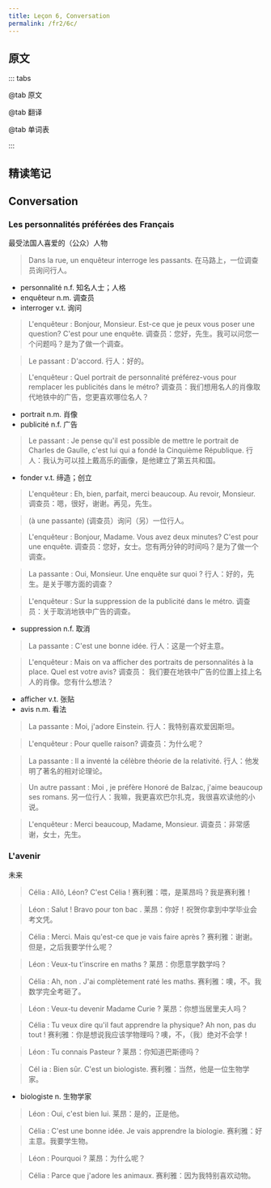 ```yaml
---
title: Leçon 6, Conversation
permalink: /fr2/6c/
---
```


## 原文

::: tabs

@tab 原文

@tab 翻译

@tab 单词表

:::

## 精读笔记

## Conversation

### Les personnalités préférées des Français

最受法国人喜爱的（公众）人物

> Dans la rue, un enquêteur interroge les passants.
> 在马路上，一位调查员询问行人。

- personnalité n.f. 知名人士；人格
- enquêteur n.m. 调查员
- interroger v.t. 询问

> L'enquêteur : Bonjour, Monsieur. Est-ce que je peux vous poser une question? C'est pour une enquête.
> 调查员：您好，先生。我可以问您一个问题吗？是为了做一个调查。

> Le passant : D'accord.
> 行人：好的。

> L'enquêteur : Quel portrait de personnalité préférez-vous pour remplacer les publicités dans le métro?
> 调查员：我们想用名人的肖像取代地铁中的广告，您更喜欢哪位名人？

- portrait n.m. 肖像
- publicité n.f. 广告

> Le passant : Je pense qu'il est possible de mettre le portrait de Charles de Gaulle, c'est lui qui a fondé la Cinquième République.
> 行人：我认为可以挂上戴高乐的画像，是他建立了第五共和国。

- fonder v.t. 缔造；创立

> L'enquêteur : Eh, bien, parfait, merci beaucoup. Au revoir, Monsieur.
> 调查员：嗯，很好，谢谢。再见，先生。

> (à une passante)
> (调查员）询问（另）一位行人。

> L'enquêteur : Bonjour, Madame. Vous avez deux minutes? C'est pour une enquête.
> 调查员：您好，女士。您有两分钟的时间吗？是为了做一个调查。

> La passante : Oui, Monsieur. Une enquête sur quoi ?
> 行人：好的，先生。是关于哪方面的调查？

> L'enquêteur : Sur la suppression de la publicité dans le métro.
> 调查员：关于取消地铁中广告的调查。

- suppression n.f. 取消

> La passante : C'est une bonne idée.
> 行人：这是一个好主意。

> L'enquêteur : Mais on va afficher des portraits de personnalités à la place. Quel est votre avis?
> 调查员： 我们要在地铁中广告的位置上挂上名人的肖像。您有什么想法？

- afficher v.t. 张贴
- avis n.m. 看法

> La passante : Moi, j'adore Einstein.
> 行人：我特别喜欢爱因斯坦。

> L'enquêteur : Pour quelle raison?
> 调查员：为什么呢？

> La passante : Il a inventé la célèbre théorie de la relativité.
> 行人：他发明了著名的相对论理论。

> Un autre passant : Moi , je préfère Honoré de Balzac, j'aime beaucoup ses romans.
> 另一位行人：我嘛，我更喜欢巴尔扎克，我很喜欢读他的小说。

> L'enquêteur : Merci beaucoup, Madame, Monsieur.
> 调查员：非常感谢，女士，先生。

### L'avenir

未来

> Célia : Allô, Léon? C'est Célia !
> 赛利雅：喂，是莱昂吗？我是赛利雅！

> Léon : Salut ! Bravo pour ton bac .
> 莱昂：你好！祝贺你拿到中学毕业会考文凭。

> Célia : Merci. Mais qu'est-ce que je vais faire après ?
> 赛利雅：谢谢。但是，之后我要学什么呢？

> Léon : Veux-tu t'inscrire en maths ?
> 莱昂：你愿意学数学吗？

> Célia : Ah, non . J'ai complètement raté les maths.
> 赛利雅：噢，不。我数学完全考砸了。

> Léon : Veux-tu devenir Madame Curie ?
> 莱昂：你想当居里夫人吗？

> Célia : Tu veux dire qu'il faut apprendre la physique? Ah non, pas du tout !
> 赛利雅：你是想说我应该学物理吗？噢，不，（我）绝对不会学！

> Léon : Tu connais Pasteur ?
> 莱昂：你知道巴斯德吗？

> Cél ia : Bien sûr. C'est un biologiste.
> 赛利雅：当然，他是一位生物学家。

- biologiste n. 生物学家

> Léon : Oui, c'est bien lui.
> 莱昂：是的，正是他。

> Célia : C'est une bonne idée. Je vais apprendre la biologie.
> 赛利雅：好主意。我要学生物。

> Léon : Pourquoi ?
> 莱昂：为什么呢？

> Célia : Parce que j'adore les animaux.
> 赛利雅：因为我特别喜欢动物。
